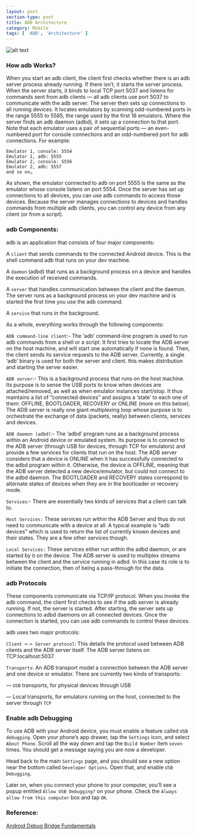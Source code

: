 ```yaml
---
layout: post
section-type: post
title: ADB Architecture
category: Mobile
tags: [ 'ADB', 'Architecture' ]
---
```


![alt text](../../../../img/ADB/adbarchi.webp)

### How adb Works?
When you start an adb client, the client first checks whether there is an adb server process already running. If there isn’t, it starts the server process. When the server starts, it binds to local TCP port 5037 and listens for commands sent from adb clients — all adb clients use port 5037 to communicate with the adb server.
The server then sets up connections to all running devices. It locates emulators by scanning odd-numbered ports in the range 5555 to 5585, the range used by the first 16 emulators. Where the server finds an adb daemon (adbd), it sets up a connection to that port. Note that each emulator uses a pair of sequential ports — an even-numbered port for console connections and an odd-numbered port for adb connections. For example:
```
Emulator 1, console: 5554
Emulator 1, adb: 5555
Emulator 2, console: 5556
Emulator 2, adb: 5557
and so on…
```
As shown, the emulator connected to adb on port 5555 is the same as the emulator whose console listens on port 5554.
Once the server has set up connections to all devices, you can use adb commands to access those devices. Because the server manages connections to devices and handles commands from multiple adb clients, you can control any device from any client (or from a script).

### adb Components:
adb is an application that consists of four major components:

A `client` that sends commands to the connected Android device. This is the shell command adb that runs on your dev machine.

A `daemon` (adbd) that runs as a background process on a device and handles the execution of received commands.

A `server` that handles communication between the client and the daemon. The server runs as a background process on your dev machine and is started the first time you use the adb command.

A `service`  that runs in the background.

As a whole, everything works through the following components:

`ADB command-line client`:- The ‘adb’ command-line program is used to run adb commands from a shell or a script. It first tries to locate the ADB server on the host machine, and will start one automatically if none is found. Then, the client sends its service requests to the ADB server. Currently, a single ‘adb’ binary is used for both the server and client. this makes distribution and starting the server easier.

`ADB server`:- This is a background process that runs on the host machine. Its purpose is to sense the USB ports to know when devices are attached/removed, as well as when emulator instances start/stop. It thus maintains a list of “connected devices” and assigns a ‘state’ to each one of them: OFFLINE, BOOTLOADER, RECOVERY or ONLINE (more on this below). The ADB server is really one giant multiplexing loop whose purpose is to orchestrate the exchange of data (packets, really) between clients, services and devices.

`ADB daemon (adbd)`:- The ‘adbd’ program runs as a background process within an Android device or emulated system. Its purpose is to connect to the ADB server (through USB for devices, through TCP for emulators) and provide a few services for clients that run on the host. The ADB server considers that a device is ONLINE when it has successfully connected to the adbd program within it. Otherwise, the device is OFFLINE, meaning that the ADB server detected a new device/emulator, but could not connect to the adbd daemon. The BOOTLOADER and RECOVERY states correspond to alternate states of devices when they are in the bootloader or recovery mode.

`Services`:- There are essentially two kinds of services that a client can talk to.

`Host Services:` These services run within the ADB Server and thus do not need to communicate with a device at all. A typical example is “adb devices” which is used to return the list of currently known devices and their states. They are a few other services though.

`Local Services:` These services either run within the adbd daemon, or are started by it on the device. The ADB server is used to multiplex streams between the client and the service running in adbd. In this case its role is to initiate the connection, then of being a pass-through for the data.

### adb Protocols
These components communicate via TCP/IP protocol. When you invoke the adb command, the client first checks to see if the adb server is already running. If not, the server is started. After starting, the server sets up connections to adbd daemons on all connected devices. Once the connection is started, you can use adb commands to control these devices.

adb uses two major protocols:

`Client <-> Server protocol`: This details the protocol used between ADB clients and the ADB server itself. The ADB server listens on TCP:localhost:5037.

`Transports`: An ADB transport model a connection between the ADB server and one device or emulator. There are currently two kinds of transports:

— `USB` transports, for physical devices through USB

— Local transports, for emulators running on the host, connected to the server through `TCP`

### Enable adb Debugging
To use ADB with your Android device, you must enable a feature called `USB debugging`. Open your phone’s app drawer, tap the `Settings` icon, and select `About Phone`. Scroll all the way down and tap the `Build Number` item `seven` times. You should get a message saying you are now a developer.

Head back to the main `Settings` page, and you should see a new option near the bottom called `Developer Options`. Open that, and enable `USB Debugging`.

Later on, when you connect your phone to your computer, you’ll see a popup entitled `Allow USB Debugging?` on your phone. Check the `Always allow from this computer` box and tap `OK`.


### Reference:
[Android Debug Bridge Fundamentals](https://android.jlelse.eu/android-debug-bridge-fundamentals-2071363824cd)



